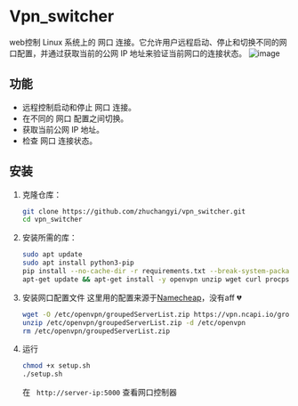 # Vpn_switcher  
web控制 Linux 系统上的 网口 连接。它允许用户远程启动、停止和切换不同的网口配置，并通过获取当前的公网 IP 地址来验证当前网口的连接状态。
![image](https://github.com/user-attachments/assets/cd1f9e90-6216-43be-9512-6f81e1083cb7)
## 功能

- 远程控制启动和停止 网口 连接。
- 在不同的 网口 配置之间切换。
- 获取当前公网 IP 地址。
- 检查 网口 连接状态。
## 安装

1. 克隆仓库：
    ```sh
    git clone https://github.com/zhuchangyi/vpn_switcher.git
    cd vpn_switcher
    ```
2. 安装所需的库：
   ```sh
   sudo apt update
   sudo apt install python3-pip
   pip install --no-cache-dir -r requirements.txt --break-system-packages
   apt-get update && apt-get install -y openvpn unzip wget curl procps && rm -rf /var/lib/apt/lists/*
   ```
3. 安装网口配置文件 这里用的配置来源于[Namecheap](https://www.namecheap.com/vpn/vpn-for-linux/)，没有aff 💔
   ```sh
   wget -O /etc/openvpn/groupedServerList.zip https://vpn.ncapi.io/groupedServerList.zip 
   unzip /etc/openvpn/groupedServerList.zip -d /etc/openvpn 
   rm /etc/openvpn/groupedServerList.zip 
   ```
4. 运行
   ```sh
   chmod +x setup.sh
   ./setup.sh
   ```
   在 ` http://server-ip:5000`  查看网口控制器
    

